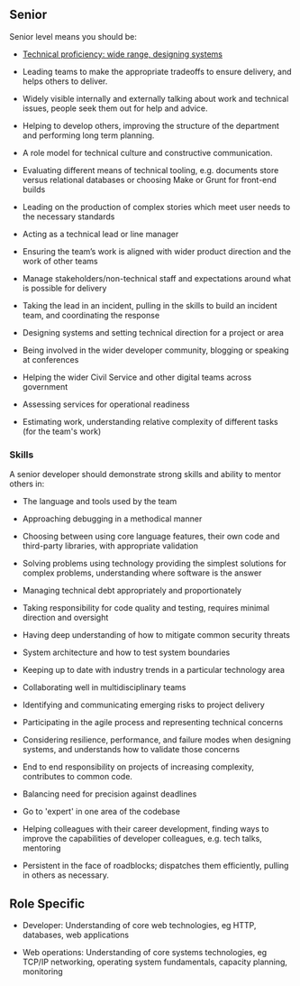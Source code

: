 ## Senior

Senior level means you should be:

- [Technical proficiency: wide range, designing systems](/career-path/competencies/technical-proficiency#senior)

- Leading teams to make the appropriate tradeoffs to ensure delivery, and helps others to deliver.

- Widely visible internally and externally talking about work and technical issues, people seek them out for help and advice.

- Helping to develop others, improving the structure of the department and performing long term planning.

- A role model for technical culture and constructive communication.

- Evaluating different means of technical tooling, e.g. documents store versus relational databases or choosing Make or Grunt for front-end builds

- Leading on the production of complex stories which meet user needs to the necessary standards

- Acting as a technical lead or line manager

- Ensuring the team’s work is aligned with wider product direction and the work of other teams

- Manage stakeholders/non-technical staff and expectations around what is possible for delivery

- Taking the lead in an incident, pulling in the skills to build an incident team, and coordinating the response

- Designing systems and setting technical direction for a project or area

- Being involved in the wider developer community, blogging or speaking at conferences

- Helping the wider Civil Service and other digital teams across government

- Assessing services for operational readiness

- Estimating work, understanding relative complexity of different tasks (for the team's work)

### Skills

A senior developer should demonstrate strong skills and ability to mentor others in:

- The language and tools used by the team

- Approaching debugging in a methodical manner

- Choosing between using core language features, their own code and third-party libraries, with appropriate validation

- Solving problems using technology providing the simplest solutions for complex problems, understanding where software is the answer

- Managing technical debt appropriately and proportionately

- Taking responsibility for code quality and testing, requires minimal direction and oversight

- Having deep understanding of how to mitigate common security threats

- System architecture and how to test system boundaries

- Keeping up to date with industry trends in a particular technology area

- Collaborating well in multidisciplinary teams

- Identifying and communicating emerging risks to project delivery

- Participating in the agile process and representing technical concerns

- Considering resilience, performance, and failure modes when designing systems, and understands how to validate those concerns

- End to end responsibility on projects of increasing complexity, contributes to common code.

- Balancing need for precision against deadlines

- Go to 'expert' in one area of the codebase

- Helping colleagues with their career development, finding ways to improve the capabilities of developer colleagues, e.g. tech talks, mentoring

- Persistent in the face of roadblocks; dispatches them efficiently, pulling in others as necessary.

## Role Specific

- Developer: Understanding of core web technologies, eg HTTP, databases, web applications

- Web operations: Understanding of core systems technologies, eg TCP/IP networking, operating system fundamentals, capacity planning, monitoring
